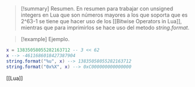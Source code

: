 >[!summary] Resumen.
>En resumen para trabajar con unsigned integers en Lua que son números mayores a los que soporta que es 2^63-1 se tiene que hacer uso de los [[Bitwise Operators in Lua]], mientras que para imprimirlos se hace uso del metodo _string.format_.

>[!example] Ejemplo.
```Lua
x = 13835058055282163712 -- 3 << 62
x --> -4611686018427387904
string.format("%u", x) --> 13835058055282163712
string.format("0x%X", x) --> 0xC000000000000000
```

[[Lua]]